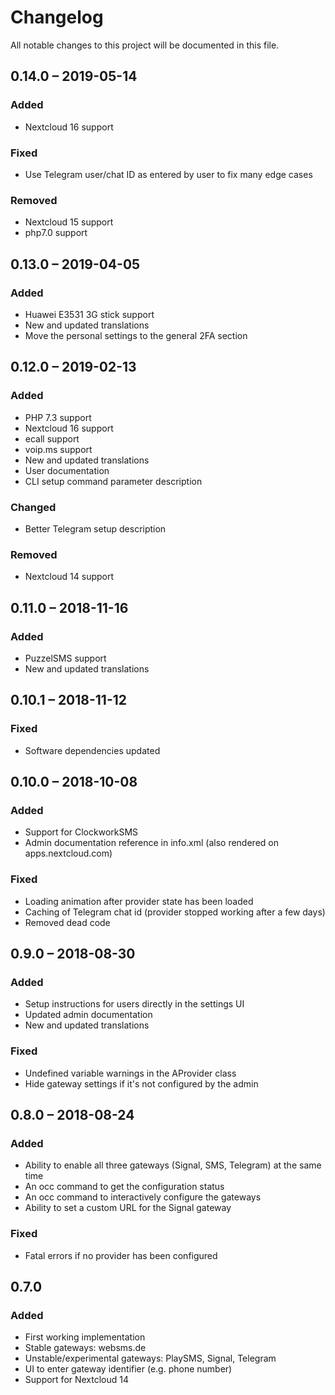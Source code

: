# Changelog
All notable changes to this project will be documented in this file.

## 0.14.0 – 2019-05-14
### Added
- Nextcloud 16 support
### Fixed
- Use Telegram user/chat ID as entered by user to fix many edge cases
### Removed
- Nextcloud 15 support
- php7.0 support

## 0.13.0 – 2019-04-05
### Added
- Huawei E3531 3G stick support
- New and updated translations
- Move the personal settings to the general 2FA section

## 0.12.0 – 2019-02-13
### Added
- PHP 7.3 support
- Nextcloud 16 support
- ecall support
- voip.ms support
- New and updated translations
- User documentation
- CLI setup command parameter description
### Changed
- Better Telegram setup description
### Removed
- Nextcloud 14 support

## 0.11.0 – 2018-11-16
### Added
- PuzzelSMS support
- New and updated translations

## 0.10.1 – 2018-11-12
### Fixed
- Software dependencies updated

## 0.10.0 – 2018-10-08
### Added
- Support for ClockworkSMS
- Admin documentation reference in info.xml (also rendered on apps.nextcloud.com)
### Fixed
- Loading animation after provider state has been loaded
- Caching of Telegram chat id (provider stopped working after a few days)
- Removed dead code

## 0.9.0 – 2018-08-30
### Added
- Setup instructions for users directly in the settings UI
- Updated admin documentation
- New and updated translations
### Fixed
- Undefined variable warnings in the AProvider class
- Hide gateway settings if it's not configured by the admin

## 0.8.0 – 2018-08-24
### Added
- Ability to enable all three gateways (Signal, SMS, Telegram) at the same time
- An occ command to get the configuration status
- An occ command to interactively configure the gateways
- Ability to set a custom URL for the Signal gateway
### Fixed
- Fatal errors if no provider has been configured

## 0.7.0
### Added
- First working implementation
- Stable gateways: websms.de
- Unstable/experimental gateways: PlaySMS, Signal, Telegram
- UI to enter gateway identifier (e.g. phone number)
- Support for Nextcloud 14
